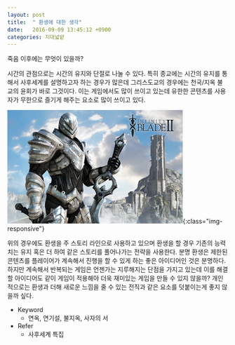 ```yaml
---
layout: post
title:  " 환생에 대한 생각"
date:   2016-09-09 13:45:12 +0900
categories: 지대넓얕
---
```

죽음 이후에는 무엇이 있을까?

시간의 관점으로는 시간의 유지와 단절로 나눌 수 있다.
특히 종교에는 시간의 유지를 통해서 사후세계를 설명하고자 하는 경우가 많은데 그리스도교의 경우에는 천국/지옥 불교의 윤회가 바로 그것이다.
이는 게임에서도 많이 쓰이고 있는데 유한한 콘텐츠를 사용자가 무한으로 즐기게 해주는 요소로 많이 쓰이고 있다.

![인피니티 블레드 3](/images/infinity.png){:class="img-responsive"}

위의 경우에도 환생을 주 스토리 라인으로 사용하고 있으며 환생을 할 경우 기존의 능력치는 유지 혹은 더 하여 같은 스토리를 풀어나가는 전략을 사용한다.
분명 환생은 제한된 콘텐츠를 플레이어가 계속해서 진행을 할 수 있게 하는 좋은 아이디어인 것은 분명하다.
하지만 계속해서 반복되는 게임은 언젠가는 지루해지는 단점을 가지고 있는데 이를 해결할 아이디어도 같이 게임이 적용해야 더욱 재미있는 게임을 만들 수 있지 않을까?
개인적으로는 환생과 더해 새로운 느낌을 줄 수 있는 전직과 같은 요소를 덧붙이는게 좋지 않을까 싶다.

- Keyword
  - 연옥, 연기설, 불지옥, 사자의 서
- Refer
  - 사후세계 특집
